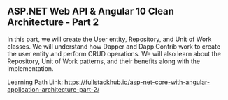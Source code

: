 ## ASP.NET Web API & Angular 10 Clean Architecture - Part 2


In this part, we will create the User entity, Repository, and Unit of Work classes. We will understand how Dapper and Dapp.Contrib work to create the user entity and perform CRUD operations. We will also learn about the Repository, Unit of Work patterns, and their benefits along with the implementation.

Learning Path Link: https://fullstackhub.io/asp-net-core-with-angular-application-architecture-part-2/
